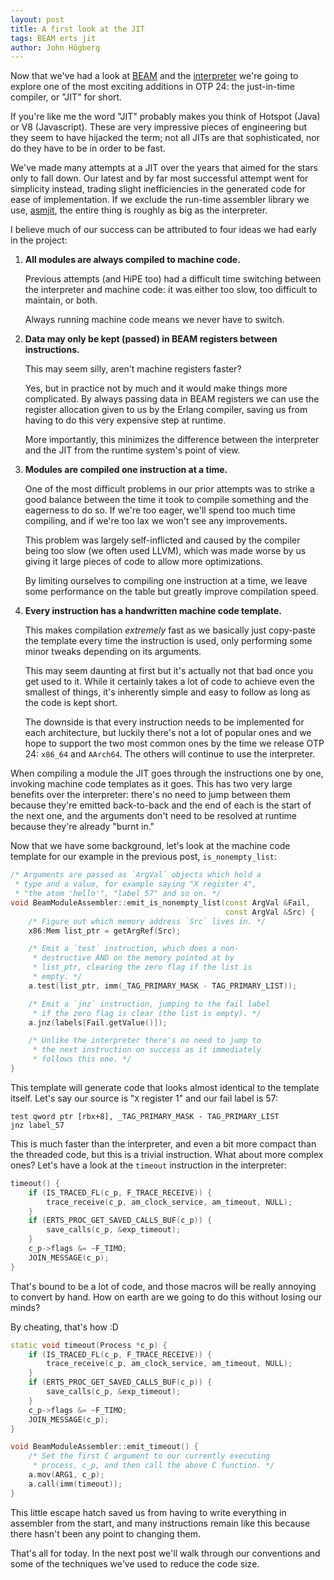 ```yaml
---
layout: post
title: A first look at the JIT
tags: BEAM erts jit
author: John Högberg
---
```


Now that we've had a look at [BEAM] and the [interpreter] we're going to
explore one of the most exciting additions in OTP 24: the just-in-time
compiler, or "JIT" for short.

If you're like me the word "JIT" probably makes you think of Hotspot (Java) or
V8 (Javascript). These are very impressive pieces of engineering but they seem
to have hijacked the term; not all JITs are that sophisticated, nor do they
have to be in order to be fast.

We've made many attempts at a JIT over the years that aimed for the stars only
to fall down. Our latest and by far most successful attempt went for simplicity
instead, trading slight inefficiencies in the generated code for ease of
implementation. If we exclude the run-time assembler library we use, [asmjit],
the entire thing is roughly as big as the interpreter.

I believe much of our success can be attributed to four ideas we had early in
the project:

1. **All modules are always compiled to machine code.**

   Previous attempts (and HiPE too) had a difficult time switching between the
   interpreter and machine code: it was either too slow, too difficult to
   maintain, or both.

   Always running machine code means we never have to switch.

2. **Data may only be kept (passed) in BEAM registers between instructions.**

   This may seem silly, aren't machine registers faster?

   Yes, but in practice not by much and it would make things more complicated.
   By always passing data in BEAM registers we can use the register allocation
   given to us by the Erlang compiler, saving us from having to do this very
   expensive step at runtime.

   More importantly, this minimizes the difference between the interpreter and
   the JIT from the runtime system's point of view.

3. **Modules are compiled one instruction at a time.**

   One of the most difficult problems in our prior attempts was to strike a
   good balance between the time it took to compile something and the eagerness
   to do so. If we're too eager, we'll spend too much time compiling, and if
   we're too lax we won't see any improvements.

   This problem was largely self-inflicted and caused by the compiler being too
   slow (we often used LLVM), which was made worse by us giving it large pieces
   of code to allow more optimizations.

   By limiting ourselves to compiling one instruction at a time, we leave some
   performance on the table but greatly improve compilation speed.

4. **Every instruction has a handwritten machine code template.**

   This makes compilation _extremely_ fast as we basically just copy-paste
   the template every time the instruction is used, only performing some minor
   tweaks depending on its arguments.

   This may seem daunting at first but it's actually not that bad once you get
   used to it. While it certainly takes a lot of code to achieve even the
   smallest of things, it's inherently simple and easy to follow as long as
   the code is kept short.

   The downside is that every instruction needs to be implemented for each
   architecture, but luckily there's not a lot of popular ones and we hope to
   support the two most common ones by the time we release OTP 24: `x86_64`
   and `AArch64`. The others will continue to use the interpreter.

When compiling a module the JIT goes through the instructions one by one,
invoking machine code templates as it goes. This has two very large benefits
over the interpreter: there's no need to jump between them because they're
emitted back-to-back and the end of each is the start of the next one, and the
arguments don't need to be resolved at runtime because they're already "burnt
in."

Now that we have some background, let's look at the machine code template for
our example in the previous post, `is_nonempty_list`:

```c++
/* Arguments are passed as `ArgVal` objects which hold a
 * type and a value, for example saying "X register 4",
 * "the atom 'hello'", "label 57" and so on. */
void BeamModuleAssembler::emit_is_nonempty_list(const ArgVal &Fail,
                                                const ArgVal &Src) {
    /* Figure out which memory address `Src` lives in. */
    x86:Mem list_ptr = getArgRef(Src);

    /* Emit a `test` instruction, which does a non-
     * destructive AND on the memory pointed at by
     * list_ptr, clearing the zero flag if the list is
     * empty. */
    a.test(list_ptr, imm(_TAG_PRIMARY_MASK - TAG_PRIMARY_LIST));

    /* Emit a `jnz` instruction, jumping to the fail label
     * if the zero flag is clear (the list is empty). */
    a.jnz(labels[Fail.getValue()]);

    /* Unlike the interpreter there's no need to jump to
     * the next instruction on success as it immediately
     * follows this one. */
}
```

This template will generate code that looks almost identical to the template
itself. Let's say our source is "`X` register 1" and our fail label is 57:

```
test qword ptr [rbx+8], _TAG_PRIMARY_MASK - TAG_PRIMARY_LIST
jnz label_57
```

This is much faster than the interpreter, and even a bit more compact than the
threaded code, but this is a trivial instruction. What about more complex
ones? Let's have a look at the `timeout` instruction in the interpreter:

```c++
timeout() {
    if (IS_TRACED_FL(c_p, F_TRACE_RECEIVE)) {
        trace_receive(c_p, am_clock_service, am_timeout, NULL);
    }
    if (ERTS_PROC_GET_SAVED_CALLS_BUF(c_p)) {
        save_calls(c_p, &exp_timeout);
    }
    c_p->flags &= ~F_TIMO;
    JOIN_MESSAGE(c_p);
}
```

That's bound to be a lot of code, and those macros will be really annoying to
convert by hand. How on earth are we going to do this without losing our minds?

By cheating, that's how :D

```c++
static void timeout(Process *c_p) {
    if (IS_TRACED_FL(c_p, F_TRACE_RECEIVE)) {
        trace_receive(c_p, am_clock_service, am_timeout, NULL);
    }
    if (ERTS_PROC_GET_SAVED_CALLS_BUF(c_p)) {
        save_calls(c_p, &exp_timeout);
    }
    c_p->flags &= ~F_TIMO;
    JOIN_MESSAGE(c_p);
}

void BeamModuleAssembler::emit_timeout() {
    /* Set the first C argument to our currently executing
     * process, c_p, and then call the above C function. */
    a.mov(ARG1, c_p);
    a.call(imm(timeout));
}
```

This little escape hatch saved us from having to write everything in assembler
from the start, and many instructions remain like this because there hasn't
been any point to changing them.

That's all for today. In the next post we'll walk through our conventions and
some of the techniques we've used to reduce the code size.

[asmjit]: https://asmjit.com/
[BEAM]: http://blog.erlang.org/a-brief-BEAM-primer/
[interpreter]: http://blog.erlang.org/a-closer-look-at-the-interpreter/
